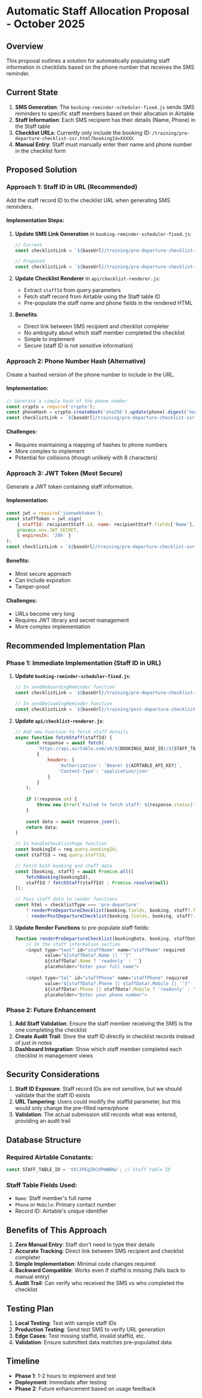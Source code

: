 # Automatic Staff Allocation Proposal - October 2025

## Overview

This proposal outlines a solution for automatically populating staff information in checklists based on the phone number that receives the SMS reminder.

## Current State

1. **SMS Generation**: The `booking-reminder-scheduler-fixed.js` sends SMS reminders to specific staff members based on their allocation in Airtable
2. **Staff Information**: Each SMS recipient has their details (Name, Phone) in the Staff table
3. **Checklist URLs**: Currently only include the booking ID: `/training/pre-departure-checklist-ssr.html?bookingId=XXXXX`
4. **Manual Entry**: Staff must manually enter their name and phone number in the checklist form

## Proposed Solution

### Approach 1: Staff ID in URL (Recommended)

Add the staff record ID to the checklist URL when generating SMS reminders.

#### Implementation Steps:

1. **Update SMS Link Generation** in `booking-reminder-scheduler-fixed.js`:
   ```javascript
   // Current
   const checklistLink = `${baseUrl}/training/pre-departure-checklist-ssr.html?bookingId=${booking.id}`;
   
   // Proposed
   const checklistLink = `${baseUrl}/training/pre-departure-checklist-ssr.html?bookingId=${booking.id}&staffId=${recipientStaff.id}`;
   ```

2. **Update Checklist Renderer** in `api/checklist-renderer.js`:
   - Extract `staffId` from query parameters
   - Fetch staff record from Airtable using the Staff table ID
   - Pre-populate the staff name and phone fields in the rendered HTML

3. **Benefits**:
   - Direct link between SMS recipient and checklist completer
   - No ambiguity about which staff member completed the checklist
   - Simple to implement
   - Secure (staff ID is not sensitive information)

### Approach 2: Phone Number Hash (Alternative)

Create a hashed version of the phone number to include in the URL.

#### Implementation:
```javascript
// Generate a simple hash of the phone number
const crypto = require('crypto');
const phoneHash = crypto.createHash('sha256').update(phone).digest('hex').substring(0, 8);
const checklistLink = `${baseUrl}/training/pre-departure-checklist-ssr.html?bookingId=${booking.id}&ph=${phoneHash}`;
```

#### Challenges:
- Requires maintaining a mapping of hashes to phone numbers
- More complex to implement
- Potential for collisions (though unlikely with 8 characters)

### Approach 3: JWT Token (Most Secure)

Generate a JWT token containing staff information.

#### Implementation:
```javascript
const jwt = require('jsonwebtoken');
const staffToken = jwt.sign(
    { staffId: recipientStaff.id, name: recipientStaff.fields['Name'], phone: phone },
    process.env.JWT_SECRET,
    { expiresIn: '24h' }
);
const checklistLink = `${baseUrl}/training/pre-departure-checklist-ssr.html?bookingId=${booking.id}&token=${staffToken}`;
```

#### Benefits:
- Most secure approach
- Can include expiration
- Tamper-proof

#### Challenges:
- URLs become very long
- Requires JWT library and secret management
- More complex implementation

## Recommended Implementation Plan

### Phase 1: Immediate Implementation (Staff ID in URL)

1. **Update `booking-reminder-scheduler-fixed.js`**:
   ```javascript
   // In sendOnboardingReminder function
   const checklistLink = `${baseUrl}/training/pre-departure-checklist-ssr.html?bookingId=${booking.id}&staffId=${recipientStaff.id}`;
   
   // In sendDeloadingReminder function
   const checklistLink = `${baseUrl}/training/post-departure-checklist-ssr.html?bookingId=${booking.id}&staffId=${recipientStaff.id}`;
   ```

2. **Update `api/checklist-renderer.js`**:
   ```javascript
   // Add new function to fetch staff details
   async function fetchStaff(staffId) {
       const response = await fetch(
           `https://api.airtable.com/v0/${BOOKINGS_BASE_ID}/${STAFF_TABLE_ID}/${staffId}`,
           {
               headers: {
                   'Authorization': `Bearer ${AIRTABLE_API_KEY}`,
                   'Content-Type': 'application/json'
               }
           }
       );
       
       if (!response.ok) {
           throw new Error(`Failed to fetch staff: ${response.status}`);
       }
       
       const data = await response.json();
       return data;
   }
   
   // In handleChecklistPage function
   const bookingId = req.query.bookingId;
   const staffId = req.query.staffId;
   
   // Fetch both booking and staff data
   const [booking, staff] = await Promise.all([
       fetchBooking(bookingId),
       staffId ? fetchStaff(staffId) : Promise.resolve(null)
   ]);
   
   // Pass staff data to render functions
   const html = checklistType === 'pre-departure' 
       ? renderPreDepartureChecklist(booking.fields, booking, staff?.fields)
       : renderPostDepartureChecklist(booking.fields, booking, staff?.fields);
   ```

3. **Update Render Functions** to pre-populate staff fields:
   ```javascript
   function renderPreDepartureChecklist(bookingData, booking, staffData = null) {
       // In the staff information section
       <input type="text" id="staffName" name="staffName" required 
              value="${staffData?.Name || ''}"
              ${staffData?.Name ? 'readonly' : ''}
              placeholder="Enter your full name">
       
       <input type="tel" id="staffPhone" name="staffPhone" required 
              value="${staffData?.Phone || staffData?.Mobile || ''}"
              ${staffData?.Phone || staffData?.Mobile ? 'readonly' : ''}
              placeholder="Enter your phone number">
   ```

### Phase 2: Future Enhancement

1. **Add Staff Validation**: Ensure the staff member receiving the SMS is the one completing the checklist
2. **Create Audit Trail**: Store the staff ID directly in checklist records instead of just in notes
3. **Dashboard Integration**: Show which staff member completed each checklist in management views

## Security Considerations

1. **Staff ID Exposure**: Staff record IDs are not sensitive, but we should validate that the staff ID exists
2. **URL Tampering**: Users could modify the staffId parameter, but this would only change the pre-filled name/phone
3. **Validation**: The actual submission still records what was entered, providing an audit trail

## Database Structure

### Required Airtable Constants:
```javascript
const STAFF_TABLE_ID = 'tblJPEqIRCVPmWBNa'; // Staff table ID
```

### Staff Table Fields Used:
- `Name`: Staff member's full name
- `Phone` or `Mobile`: Primary contact number
- Record ID: Airtable's unique identifier

## Benefits of This Approach

1. **Zero Manual Entry**: Staff don't need to type their details
2. **Accurate Tracking**: Direct link between SMS recipient and checklist completer
3. **Simple Implementation**: Minimal code changes required
4. **Backward Compatible**: Works even if staffId is missing (falls back to manual entry)
5. **Audit Trail**: Can verify who received the SMS vs who completed the checklist

## Testing Plan

1. **Local Testing**: Test with sample staff IDs
2. **Production Testing**: Send test SMS to verify URL generation
3. **Edge Cases**: Test missing staffId, invalid staffId, etc.
4. **Validation**: Ensure submitted data matches pre-populated data

## Timeline

- **Phase 1**: 1-2 hours to implement and test
- **Deployment**: Immediate after testing
- **Phase 2**: Future enhancement based on usage feedback
